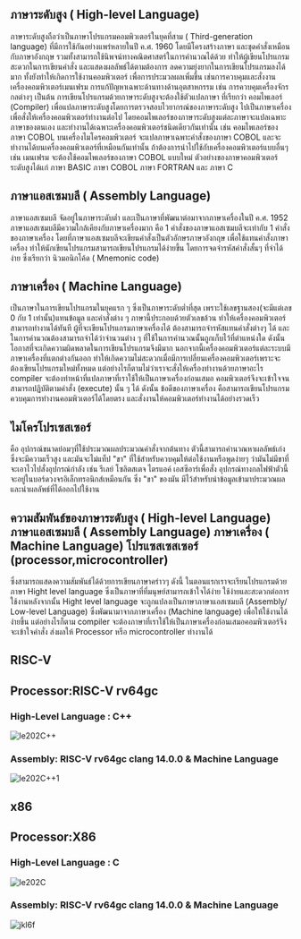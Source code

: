 ## ภาษาระดับสูง ( High-level Language)
  ภาษาระดับสูงถือว่าเป็นภาษาโปรแกรมคอมพิวเตอร์ในยุคที่สาม ( Third-generation language) ที่มีการใช้กันอย่างแพร่หลายในปี ค.ศ. 1960 โดยมีโครงสร้างภาษา และชุดคำสั่งเหมือนกับภาษาอังกฤษ 
รวมทั้งสามารถใช้นิพจน์ทางคณิตศาสตร์ในการคำนวณได้ด้วย ทำให้ผู้เขียนโปรแกรมสะดวกในการเขียนคำสั่ง และแสดงผลลัพธ์ได้ตามต้องการ ลดความยุ่งยากในการเขียนโปรแกรมลงได้มาก ทั้งยังทำให้เกิดการใช้งานคอมพิวเตอร์ 
เพื่อการประมวลผลเพิ่มขึ้น เช่นการควบคุมและสั่งงานเครื่องคอมพิวเตอร์เมนเฟรม การแก้ปัญหาเฉพาะด้านทางด้านอุตสาหกรรม เช่น การควบคุมเครื่องจักรกลต่างๆ เป็นต้น
การเขียนโปรแกรมด้วยภาษาระดับสูงจะต้องใช้ตัวแปลภาษา ที่เรียกว่า คอมไพเลอร์ (Compiler) เพื่อแปลภาษาระดับสูงโดยการตรวจสอบไวยากรณ์ของภาษาระดับสูง ไปเป็นภาษาเครื่องเพื่อสั่งให้เครื่องคอมพิวเตอร์ทำงานต่อไป 
โดยคอมไพเลอร์ของภาษาระดับสูงแต่ละภาษาจะแปลเฉพาะภาษาของตนเอง และทำงานได้เฉพาะเครื่องคอมพิวเตอร์ชนิดเดียวกันเท่านั้น เช่น คอมไพเลอร์ของภาษา COBOL บนเครื่องไมโครคอมพิวเตอร์ 
จะแปลภาษาเฉพาะคำสั่งของภาษา COBOL และจะทำงานได้บนเครื่องคอมพิวเตอร์ที่เหมือนกันเท่านั้น ถ้าต้องการนำไปใช้กับเครื่องคอมพิวเตอร์แบบอื่นๆ เช่น เมนเฟรม จะต้องใช้คอมไพเลอร์ของภาษา COBOL แบบใหม่
ตัวอย่างของภาษาคอมพิวเตอร์ระดับสูงได้แก่ ภาษา BASIC ภาษา COBOL ภาษา FORTRAN และ ภาษา C

## ภาษาแอสเซมบลี ( Assembly Language)
  ภาษาแอสเซมบลี จัดอยู่ในภาษาระดับต่ำ และเป็นภาษาที่พัฒนาต่อมาจากภาษาเครื่องในปี ค.ศ. 1952 ภาษาแอสเซมบลีมีความใกล้เคียงกับภาษาเครื่องมาก คือ 1 คำสั่งของภาษาแอสเซมบลีจะเท่ากับ 1 คำสั่งของภาษาเครื่อง 
โดยที่ภาษาแอสเซมบลีจะเขียนคำสั่งเป็นตัวอักษรภาษาอังกฤษ เพื่อใช้แทนคำสั่งภาษาเครื่อง ทำให้นักเขียนโปรแกรมสามารถเขียนโปรแกรมได้ง่ายขึ้น โดยการจดจำรหัสคำสั่งสั้นๆ ที่จำได้ง่าย ซึ่งเรียกว่า นิวมอนิกโค้ด ( Mnemonic code)

## ภาษาเครื่อง ( Machine Language)
 เป็นภาษาในการเขียนโปรแกรมในยุคแรก ๆ ซึ่งเป็นภาษาระดับต่ำที่สุด เพราะใช้เลขฐานสอง(จะมีแต่เลข 0 กับ 1 เท่านั้น)แทนข้อมูล และคำสั่งต่าง ๆ ภาษานี้ประกอบด้วยตัวเลขล้วน ทำให้เครื่องคอมพิวเตอร์สามารถทำงานได้ทันที ผู้ที่จะเขียนโปรแกรมภาษาเครื่องได้ ต้องสามารถจำรหัสแทนคำสั่งต่างๆ ได้ และในการคำนวณต้องสามารถจำได้ว่าจำนวนต่าง ๆ ที่ใช้ในการคำนวณนั้นถูกเก็บไว้ที่ตำแหน่งใด ดังนั้นโอกาสที่จะเกิดความผิดพลาดในการเขียนโปรแกรมจึงมีมาก นอกจากนี้เครื่องคอมพิวเตอร์แต่ละระบบมีภาษาเครื่องที่แตกต่างกันออก ทำให้เกิดความไม่สะดวกเมื่อมีการเปลี่ยนเครื่องคอมพิวเตอร์เพราะจะต้องเขียนโปรแกรมใหม่ทั้งหมด แต่อย่างไรก็ตามไม่ว่าเราจะสั่งให้เครื่องทำงานด้วยภาษาอะไร compiler จะต้องทำหน้าที่แปลภาษาที่เราใช้ให้เป็นภาษาเครื่องก่อนเสมอ คอมพิวเตอร์จึงจะเข้าใจจนสามารถปฏิบัติตามคำสั่ง (execute) นั้น ๆ ได้ ดังนั้น ข้อดีของภาษาเครื่อง คือสามารถเขียนโปรแกรมควบคุมการทำงานคอมพิวเตอร์ได้โดยตรง และสั่งงานให้คอมพิวเตอร์ทำงานได้อย่างรวดเร็ว
## ไมโครโปรเซสเซอร์  
  คือ  อุปกรณ์ขนาดย่อมๆที่ใช้ประมวณผลประมวณคำสั่งจากต้นทาง ตัวนี้สามารถคำนวณหาผลลัพธ์เก่ง ซึ่งจะมีความเร็วสูง และมันจะไม่แท็ป "ขา" ที่ใช้สำหรับควบคุมให้ต่อใช้งานหรือพูดง่ายๆ ว่ามันไม่มีขาที่จะเอาไวไปสั่งอุปกรณ์กำลัง 
  เช่น รีเลย์ โซลิตสเตจ ไตรแอค์ เอสซีอาร์เพื่อสั่ง อุปกรณ์ทางกลไฟฟ้าตัวนี้จะอยู่ในบอร์ดวงจรอิเล็กทรอนิกส์เหมือนกัน ซึ่ง "ขา" ของมัน  มีไว้สำหรับนำข้อมูลเข้ามาประมวณผลและนำผลลัพธ์ที่ได้ออกไปใช้งาน
  
## ความสัมพันธ์ของภาษาระดับสูง ( High-level Language) ภาษาแอสเซมบลี ( Assembly Language) ภาษาเครื่อง ( Machine Language) โปรแซสเซสเซอร์ (processor,microcontroller)
ซึ่งสามารถแสดงความสัมพันธ์ได้ด้วยการเขียนภาษาคร่าวๆ ดังนี้
ในตอนแรกเราจะเรียนโปรแกรมด้วยภาษา Hight level language ซึ่งเป็นภาษาที่ที่มนุษย์สามารถเข้าใจได้ง่าย ใช้ง่ายและสะดวกต่อการใช้งานหลังจากนั้น Hight level language จะถูกแปลงเป็นภาษาภาษาแอสเซมบลี (Assembly/ Low-level Language) ซึ่งพัฒนามาจากภาษาเครื่อง (Machine language) เพื่อให้ใช้งานได้ง่ายขึ้น แต่อย่างไรก็ตาม compiler จะต้องภาษาที่เราใช้ให้เป็นภาษาเครื่องก่อนเสมอคอมพิวเตอร์จึงจะเข้าใจคำสั่ง ส่งผลให้ Processor หรือ microcontroller ทำงานได้
## RISC-V
## Processor:RISC-V rv64gc
### High-Level Language : C++
![le202C++](https://user-images.githubusercontent.com/98943486/161714833-9042154a-aad5-41f6-a72d-375eac4168d8.PNG)
### Assembly: RISC-V rv64gc clang 14.0.0 & Machine Language
![le202C++1](https://user-images.githubusercontent.com/98943486/161721658-093712f5-1cbd-411d-bd38-82258828b209.PNG)
## x86
## Processor:X86
### High-Level Language : C
![le202C](https://user-images.githubusercontent.com/98943486/161721730-36dea786-0812-4e8a-8ac2-2942a55c17f1.PNG)
### Assembly: RISC-V rv64gc clang 14.0.0 & Machine Language
![jkl6f](https://user-images.githubusercontent.com/98943486/161724344-2c4b496b-5508-4e91-8428-5998716df2df.PNG)



